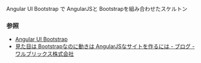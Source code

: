Angular UI Bootstrap で AngularJSと Bootstrapを組み合わせたスケルトン

### 参照

- [Angular UI Bootstrap](https://angular-ui.github.io/bootstrap/)
- [見た目は Bootstrapなのに動きは AngularJSなサイトを作るには - ブログ - ワルブリックス株式会社](http://www.walbrix.com/jp/blog/2014-01-angularjs-bootstrap.html)
